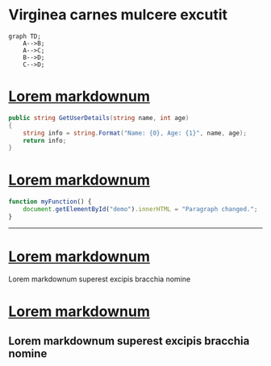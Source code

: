# Virginea carnes mulcere excutit

```mermaid
graph TD;
    A-->B;
    A-->C;
    B-->D;
    C-->D;
```


# [Lorem markdownum](#tab/0)
```cs
public string GetUserDetails(string name, int age)
{
    string info = string.Format("Name: {0}, Age: {1}", name, age);
    return info;
}
```
# [Lorem markdownum](#tab/1)
```js
function myFunction() {
    document.getElementById("demo").innerHTML = "Paragraph changed.";
}
```
---

# [Lorem markdownum](#tab/2)
Lorem markdownum superest excipis bracchia nomine
# [Lorem markdownum](#tab/3)
Lorem markdownum superest excipis bracchia nomine
---
